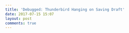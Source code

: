 ```yaml
---
title: 'Debugged: Thunderbird Hanging on Saving Draft'
date: 2017-07-15 15:07
layout: post
comments: true
---
```

